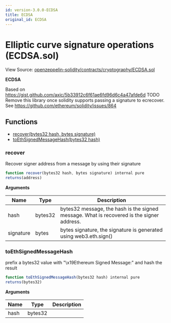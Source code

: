```yaml
---
id: version-3.0.0-ECDSA
title: ECDSA
original_id: ECDSA
---
```


# Elliptic curve signature operations (ECDSA.sol)

View Source: [openzeppelin-solidity/contracts/cryptography/ECDSA.sol](../../openzeppelin-solidity/contracts/cryptography/ECDSA.sol)

**ECDSA**

Based on https://gist.github.com/axic/5b33912c6f61ae6fd96d6c4a47afde6d
TODO Remove this library once solidity supports passing a signature to ecrecover.
See https://github.com/ethereum/solidity/issues/864

## Functions

- [recover(bytes32 hash, bytes signature)](#recover)
- [toEthSignedMessageHash(bytes32 hash)](#toethsignedmessagehash)

### recover

Recover signer address from a message by using their signature

```js
function recover(bytes32 hash, bytes signature) internal pure
returns(address)
```

**Arguments**

| Name        | Type           | Description  |
| ------------- |------------- | -----|
| hash | bytes32 | bytes32 message, the hash is the signed message. What is recovered is the signer address. | 
| signature | bytes | bytes signature, the signature is generated using web3.eth.sign() | 

### toEthSignedMessageHash

prefix a bytes32 value with "\x19Ethereum Signed Message:"
and hash the result

```js
function toEthSignedMessageHash(bytes32 hash) internal pure
returns(bytes32)
```

**Arguments**

| Name        | Type           | Description  |
| ------------- |------------- | -----|
| hash | bytes32 |  | 


